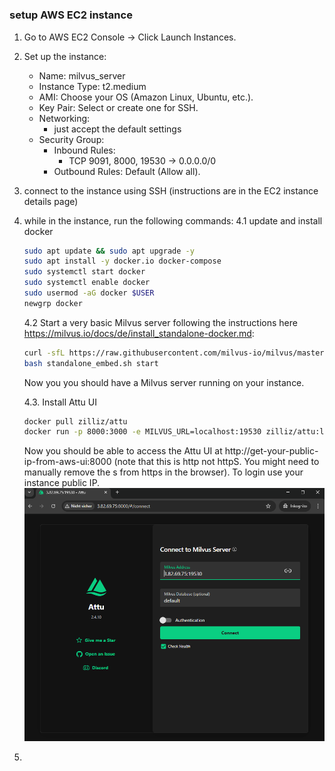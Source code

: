 # 

### setup AWS EC2 instance
1. Go to AWS EC2 Console → Click Launch Instances.
2. Set up the instance:
    - Name: milvus_server
    - Instance Type: t2.medium
    - AMI: Choose your OS (Amazon Linux, Ubuntu, etc.).
    - Key Pair: Select or create one for SSH.
    - Networking:
        - just accept the default settings
    - Security Group:
        - Inbound Rules:
            - TCP 9091, 8000, 19530 → 0.0.0.0/0
        - Outbound Rules: Default (Allow all).
3. connect to the instance using SSH (instructions are in the EC2 instance details page)
4. while in the instance, run the following commands:
    4.1 update and install docker
    ```bash
    sudo apt update && sudo apt upgrade -y
    sudo apt install -y docker.io docker-compose
    sudo systemctl start docker
    sudo systemctl enable docker
    sudo usermod -aG docker $USER
    newgrp docker
    ```
    4.2 Start a very basic Milvus server following the instructions here https://milvus.io/docs/de/install_standalone-docker.md:	

    ```bash
    curl -sfL https://raw.githubusercontent.com/milvus-io/milvus/master/scripts/standalone_embed.sh -o standalone_embed.sh
    bash standalone_embed.sh start
    ```
    Now you you should have a Milvus server running on your instance.

    4.3. Install Attu UI 
    ```bash
    docker pull zilliz/attu
    docker run -p 8000:3000 -e MILVUS_URL=localhost:19530 zilliz/attu:latest
    ```
    Now you should be able to access the Attu UI at http://get-your-public-ip-from-aws-ui:8000 (note that this is http not httpS. You might need to manually remove the s from https in the browser). To login use your instance public IP.
    ![image](images/Attu.png)
5. 

